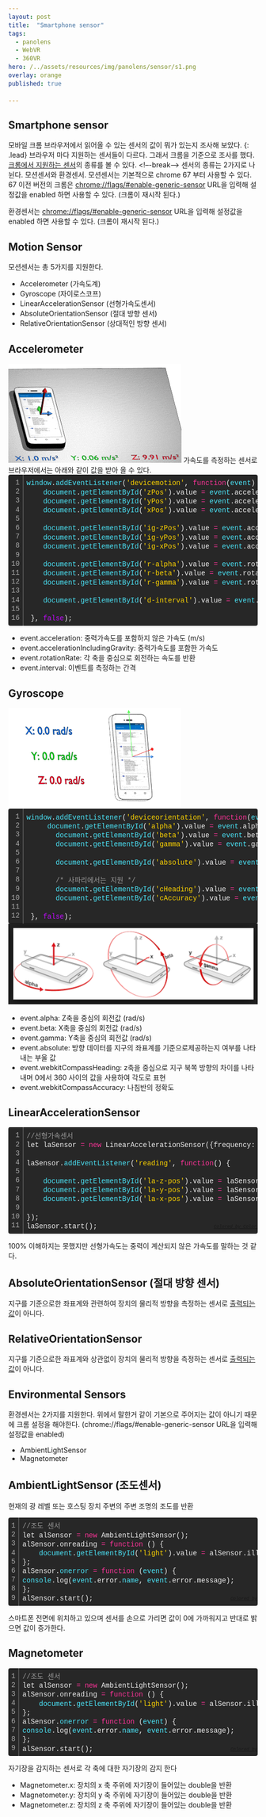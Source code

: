 ```yaml
---
layout: post
title:  "Smartphone sensor"
tags:
  - panolens
  - WebVR
  - 360VR
hero: /../assets/resources/img/panolens/sensor/s1.png
overlay: orange
published: true

---
```

## Smartphone sensor
모바일 크롬 브라우저에서 읽어올 수 있는 센서의 값이 뭐가 있는지 조사해 보았다.
{: .lead}
브라우저 마다 지원하는 센서들이 다르다. 그래서 크롬을 기준으로 조사를 했다. <a href="https://developers.google.com/web/updates/2017/09/sensors-for-the-web">크롬에서 지원하는 센서</a>의 종류를 볼 수 있다. 
<!–-break-–>
센서의 종류는 2가지로 나뉜다. 모션센서와 환경센서. 모션센서는 기본적으로 chrome 67 부터 사용할 수 있다. 67 이전 버전의 크롬은 <a href="chrome://flags/#enable-generic-sensor">chrome://flags/#enable-generic-sensor</a> URL을 입력해 설정값을 enabled 하면 사용할 수 있다. (크롬이 재시작 된다.)

환경센서는 <a href="chrome://flags/#enable-generic-sensor-extra-classes">chrome://flags/#enable-generic-sensor</a> URL을 입력해 설정값을 enabled 하면 사용할 수 있다. (크롬이 재시작 된다.)

## Motion Sensor
모션센서는 총 5가지를 지원한다.
- Accelerometer (가속도계)
- Gyroscope (자이로스코프)
- LinearAccelerationSensor (선형가속도센서)
- AbsoluteOrientationSensor (절대 방향 센서)
- RelativeOrientationSensor (상대적인 방향 센서)

## Accelerometer
<img src='/../assets/resources/img/panolens/sensor/accelerometer.gif' alt='accelerometer'>
가속도를 측정하는 센서로 브라우저에서는 아래와 같이 값을 받아 올 수 있다. 
<div class="colorscripter-code" style="color:#f0f0f0;font-family:Consolas, 'Liberation Mono', Menlo, Courier, monospace !important; position:relative !important;overflow:auto"><table class="colorscripter-code-table" style="margin:0;padding:0;border:none;background-color:#272727;border-radius:4px;" cellspacing="0" cellpadding="0"><tr><td style="padding:6px;border-right:2px solid #4f4f4f"><div style="margin:0;padding:0;word-break:normal;text-align:right;color:#aaa;font-family:Consolas, 'Liberation Mono', Menlo, Courier, monospace !important;line-height:130%"><div style="line-height:130%">1</div><div style="line-height:130%">2</div><div style="line-height:130%">3</div><div style="line-height:130%">4</div><div style="line-height:130%">5</div><div style="line-height:130%">6</div><div style="line-height:130%">7</div><div style="line-height:130%">8</div><div style="line-height:130%">9</div><div style="line-height:130%">10</div><div style="line-height:130%">11</div><div style="line-height:130%">12</div><div style="line-height:130%">13</div><div style="line-height:130%">14</div><div style="line-height:130%">15</div><div style="line-height:130%">16</div></div></td><td style="padding:6px 0;text-align:left"><div style="margin:0;padding:0;color:#f0f0f0;font-family:Consolas, 'Liberation Mono', Menlo, Courier, monospace !important;line-height:130%"><div style="padding:0 6px; white-space:pre; line-height:130%"><span style="color:#4be6fa">window</span>.<span style="color:#4be6fa">addEventListener</span>(<span style="color:#ffd500">'devicemotion'</span>,&nbsp;<span style="color:#ff3399">function</span>(<span style="color:#4be6fa">event</span>)&nbsp;{</div><div style="padding:0 6px; white-space:pre; line-height:130%">&nbsp;&nbsp;&nbsp;&nbsp;<span style="color:#4be6fa">document</span>.<span style="color:#4be6fa">getElementById</span>(<span style="color:#ffd500">'zPos'</span>).value&nbsp;<span style="color:#0086b3"></span><span style="color:#ff3399">=</span>&nbsp;<span style="color:#4be6fa">event</span>.acceleration.z;</div><div style="padding:0 6px; white-space:pre; line-height:130%">&nbsp;&nbsp;&nbsp;&nbsp;<span style="color:#4be6fa">document</span>.<span style="color:#4be6fa">getElementById</span>(<span style="color:#ffd500">'yPos'</span>).value&nbsp;<span style="color:#0086b3"></span><span style="color:#ff3399">=</span>&nbsp;<span style="color:#4be6fa">event</span>.acceleration.y;</div><div style="padding:0 6px; white-space:pre; line-height:130%">&nbsp;&nbsp;&nbsp;&nbsp;<span style="color:#4be6fa">document</span>.<span style="color:#4be6fa">getElementById</span>(<span style="color:#ffd500">'xPos'</span>).value&nbsp;<span style="color:#0086b3"></span><span style="color:#ff3399">=</span>&nbsp;<span style="color:#4be6fa">event</span>.acceleration.x;</div><div style="padding:0 6px; white-space:pre; line-height:130%">&nbsp;&nbsp;&nbsp;&nbsp;</div><div style="padding:0 6px; white-space:pre; line-height:130%">&nbsp;&nbsp;&nbsp;&nbsp;<span style="color:#4be6fa">document</span>.<span style="color:#4be6fa">getElementById</span>(<span style="color:#ffd500">'ig-zPos'</span>).value&nbsp;<span style="color:#0086b3"></span><span style="color:#ff3399">=</span>&nbsp;<span style="color:#4be6fa">event</span>.accelerationIncludingGravity.z;</div><div style="padding:0 6px; white-space:pre; line-height:130%">&nbsp;&nbsp;&nbsp;&nbsp;<span style="color:#4be6fa">document</span>.<span style="color:#4be6fa">getElementById</span>(<span style="color:#ffd500">'ig-yPos'</span>).value&nbsp;<span style="color:#0086b3"></span><span style="color:#ff3399">=</span>&nbsp;<span style="color:#4be6fa">event</span>.accelerationIncludingGravity.y;</div><div style="padding:0 6px; white-space:pre; line-height:130%">&nbsp;&nbsp;&nbsp;&nbsp;<span style="color:#4be6fa">document</span>.<span style="color:#4be6fa">getElementById</span>(<span style="color:#ffd500">'ig-xPos'</span>).value&nbsp;<span style="color:#0086b3"></span><span style="color:#ff3399">=</span>&nbsp;<span style="color:#4be6fa">event</span>.accelerationIncludingGravity.x;</div><div style="padding:0 6px; white-space:pre; line-height:130%">&nbsp;&nbsp;&nbsp;&nbsp;&nbsp;&nbsp;</div><div style="padding:0 6px; white-space:pre; line-height:130%">&nbsp;&nbsp;&nbsp;&nbsp;<span style="color:#4be6fa">document</span>.<span style="color:#4be6fa">getElementById</span>(<span style="color:#ffd500">'r-alpha'</span>).value&nbsp;<span style="color:#0086b3"></span><span style="color:#ff3399">=</span>&nbsp;<span style="color:#4be6fa">event</span>.rotationRate.alpha;</div><div style="padding:0 6px; white-space:pre; line-height:130%">&nbsp;&nbsp;&nbsp;&nbsp;<span style="color:#4be6fa">document</span>.<span style="color:#4be6fa">getElementById</span>(<span style="color:#ffd500">'r-beta'</span>).value&nbsp;<span style="color:#0086b3"></span><span style="color:#ff3399">=</span>&nbsp;<span style="color:#4be6fa">event</span>.rotationRate.beta;</div><div style="padding:0 6px; white-space:pre; line-height:130%">&nbsp;&nbsp;&nbsp;&nbsp;<span style="color:#4be6fa">document</span>.<span style="color:#4be6fa">getElementById</span>(<span style="color:#ffd500">'r-gamma'</span>).value&nbsp;<span style="color:#0086b3"></span><span style="color:#ff3399">=</span>&nbsp;<span style="color:#4be6fa">event</span>.rotationRate.gamma;</div><div style="padding:0 6px; white-space:pre; line-height:130%">&nbsp;&nbsp;&nbsp;&nbsp;</div><div style="padding:0 6px; white-space:pre; line-height:130%">&nbsp;&nbsp;&nbsp;&nbsp;<span style="color:#4be6fa">document</span>.<span style="color:#4be6fa">getElementById</span>(<span style="color:#ffd500">'d-interval'</span>).value&nbsp;<span style="color:#0086b3"></span><span style="color:#ff3399">=</span>&nbsp;<span style="color:#4be6fa">event</span>.interval;</div><div style="padding:0 6px; white-space:pre; line-height:130%">&nbsp;&nbsp;&nbsp;&nbsp;</div><div style="padding:0 6px; white-space:pre; line-height:130%">&nbsp;},&nbsp;<span style="color:#c10aff">false</span>);</div></div><div style="text-align:right;margin-top:-13px;margin-right:5px;font-size:9px;font-style:italic"><a href="http://colorscripter.com/info#e" target="_blank" style="color:#4f4f4ftext-decoration:none">Colored by Color Scripter</a></div></td><td style="vertical-align:bottom;padding:0 2px 4px 0"><a href="http://colorscripter.com/info#e" target="_blank" style="text-decoration:none;color:white"><span style="font-size:9px;word-break:normal;background-color:#4f4f4f;color:white;border-radius:10px;padding:1px">cs</span></a></td></tr></table></div>

- event.acceleration: 중력가속도를 포함하지 않은 가속도 (m/s) 
- event.accelerationIncludingGravity: 중력가속도를 포함한 가속도
- event.rotationRate: 각 축을 중심으로 회전하는 속도를 반환
- event.interval: 이벤트를 측정하는 간격

## Gyroscope
<img src='/../assets/resources/img/panolens/sensor/gyroscope.gif' alt='gyroscope'>
<div class="colorscripter-code" style="color:#f0f0f0;font-family:Consolas, 'Liberation Mono', Menlo, Courier, monospace !important; position:relative !important;overflow:auto"><table class="colorscripter-code-table" style="margin:0;padding:0;border:none;background-color:#272727;border-radius:4px;" cellspacing="0" cellpadding="0"><tr><td style="padding:6px;border-right:2px solid #4f4f4f"><div style="margin:0;padding:0;word-break:normal;text-align:right;color:#aaa;font-family:Consolas, 'Liberation Mono', Menlo, Courier, monospace !important;line-height:130%"><div style="line-height:130%">1</div><div style="line-height:130%">2</div><div style="line-height:130%">3</div><div style="line-height:130%">4</div><div style="line-height:130%">5</div><div style="line-height:130%">6</div><div style="line-height:130%">7</div><div style="line-height:130%">8</div><div style="line-height:130%">9</div><div style="line-height:130%">10</div><div style="line-height:130%">11</div><div style="line-height:130%">12</div></div></td><td style="padding:6px 0;text-align:left"><div style="margin:0;padding:0;color:#f0f0f0;font-family:Consolas, 'Liberation Mono', Menlo, Courier, monospace !important;line-height:130%"><div style="padding:0 6px; white-space:pre; line-height:130%"><span style="color:#4be6fa">window</span>.<span style="color:#4be6fa">addEventListener</span>(<span style="color:#ffd500">'deviceorientation'</span>,&nbsp;<span style="color:#ff3399">function</span>(<span style="color:#4be6fa">event</span>)&nbsp;{</div><div style="padding:0 6px; white-space:pre; line-height:130%">&nbsp;&nbsp;&nbsp;&nbsp;&nbsp;<span style="color:#4be6fa">document</span>.<span style="color:#4be6fa">getElementById</span>(<span style="color:#ffd500">'alpha'</span>).value&nbsp;<span style="color:#0086b3"></span><span style="color:#ff3399">=</span>&nbsp;<span style="color:#4be6fa">event</span>.alpha;</div><div style="padding:0 6px; white-space:pre; line-height:130%">&nbsp;&nbsp;&nbsp;&nbsp;&nbsp;&nbsp;&nbsp;<span style="color:#4be6fa">document</span>.<span style="color:#4be6fa">getElementById</span>(<span style="color:#ffd500">'beta'</span>).value&nbsp;<span style="color:#0086b3"></span><span style="color:#ff3399">=</span>&nbsp;<span style="color:#4be6fa">event</span>.beta;</div><div style="padding:0 6px; white-space:pre; line-height:130%">&nbsp;&nbsp;&nbsp;&nbsp;&nbsp;&nbsp;&nbsp;<span style="color:#4be6fa">document</span>.<span style="color:#4be6fa">getElementById</span>(<span style="color:#ffd500">'gamma'</span>).value&nbsp;<span style="color:#0086b3"></span><span style="color:#ff3399">=</span>&nbsp;<span style="color:#4be6fa">event</span>.gamma;</div><div style="padding:0 6px; white-space:pre; line-height:130%">&nbsp;&nbsp;&nbsp;&nbsp;&nbsp;&nbsp;&nbsp;</div><div style="padding:0 6px; white-space:pre; line-height:130%">&nbsp;&nbsp;&nbsp;&nbsp;&nbsp;&nbsp;&nbsp;<span style="color:#4be6fa">document</span>.<span style="color:#4be6fa">getElementById</span>(<span style="color:#ffd500">'absolute'</span>).value&nbsp;<span style="color:#0086b3"></span><span style="color:#ff3399">=</span>&nbsp;<span style="color:#4be6fa">event</span>.absolute;</div><div style="padding:0 6px; white-space:pre; line-height:130%">&nbsp;&nbsp;&nbsp;&nbsp;&nbsp;&nbsp;&nbsp;</div><div style="padding:0 6px; white-space:pre; line-height:130%">&nbsp;&nbsp;&nbsp;&nbsp;&nbsp;&nbsp;&nbsp;<span style="color:#999999">/*&nbsp;사파리에서는&nbsp;지원&nbsp;*/</span>&nbsp;&nbsp;&nbsp;&nbsp;&nbsp;&nbsp;&nbsp;&nbsp;&nbsp;&nbsp;&nbsp;&nbsp;&nbsp;&nbsp;&nbsp;&nbsp;&nbsp;&nbsp;&nbsp;&nbsp;&nbsp;&nbsp;&nbsp;&nbsp;&nbsp;&nbsp;&nbsp;&nbsp;&nbsp;&nbsp;&nbsp;&nbsp;&nbsp;&nbsp;&nbsp;&nbsp;&nbsp;</div><div style="padding:0 6px; white-space:pre; line-height:130%">&nbsp;&nbsp;&nbsp;&nbsp;&nbsp;&nbsp;&nbsp;<span style="color:#4be6fa">document</span>.<span style="color:#4be6fa">getElementById</span>(<span style="color:#ffd500">'cHeading'</span>).value&nbsp;<span style="color:#0086b3"></span><span style="color:#ff3399">=</span>&nbsp;<span style="color:#4be6fa">event</span>.webkitCompassHeading;</div><div style="padding:0 6px; white-space:pre; line-height:130%">&nbsp;&nbsp;&nbsp;&nbsp;&nbsp;&nbsp;&nbsp;<span style="color:#4be6fa">document</span>.<span style="color:#4be6fa">getElementById</span>(<span style="color:#ffd500">'cAccuracy'</span>).value&nbsp;<span style="color:#0086b3"></span><span style="color:#ff3399">=</span>&nbsp;<span style="color:#4be6fa">event</span>.webkitCompassAccuracy;</div><div style="padding:0 6px; white-space:pre; line-height:130%">&nbsp;&nbsp;&nbsp;&nbsp;&nbsp;&nbsp;&nbsp;</div><div style="padding:0 6px; white-space:pre; line-height:130%">&nbsp;},&nbsp;<span style="color:#c10aff">false</span>);</div></div><div style="text-align:right;margin-top:-13px;margin-right:5px;font-size:9px;font-style:italic"><a href="http://colorscripter.com/info#e" target="_blank" style="color:#4f4f4ftext-decoration:none">Colored by Color Scripter</a></div></td><td style="vertical-align:bottom;padding:0 2px 4px 0"><a href="http://colorscripter.com/info#e" target="_blank" style="text-decoration:none;color:white"><span style="font-size:9px;word-break:normal;background-color:#4f4f4f;color:white;border-radius:10px;padding:1px">cs</span></a></td></tr></table></div>

<img src='/../assets/resources/img/panolens/sensor/s1.png' alt='s1'>

- event.alpha: Z축을 중심의 회전값 (rad/s) 
- event.beta: X축을 중심의 회전값 (rad/s) 
- event.gamma: Y축을 중심의 회전값 (rad/s) 
- event.absolute: 방향 데이터를 지구의 좌표계를 기준으로제공하는지 여부를 나타내는 부울 값
- event.webkitCompassHeading: z축을 중심으로 지구 북쪽 방향의 차이를 나타내며 0에서 360 사이의 값을 사용하여 각도로 표현
- event.webkitCompassAccuracy: 나침반의 정확도

## LinearAccelerationSensor
<div class="colorscripter-code" style="color:#f0f0f0;font-family:Consolas, 'Liberation Mono', Menlo, Courier, monospace !important; position:relative !important;overflow:auto"><table class="colorscripter-code-table" style="margin:0;padding:0;border:none;background-color:#272727;border-radius:4px;" cellspacing="0" cellpadding="0"><tr><td style="padding:6px;border-right:2px solid #4f4f4f"><div style="margin:0;padding:0;word-break:normal;text-align:right;color:#aaa;font-family:Consolas, 'Liberation Mono', Menlo, Courier, monospace !important;line-height:130%"><div style="line-height:130%">1</div><div style="line-height:130%">2</div><div style="line-height:130%">3</div><div style="line-height:130%">4</div><div style="line-height:130%">5</div><div style="line-height:130%">6</div><div style="line-height:130%">7</div><div style="line-height:130%">8</div><div style="line-height:130%">9</div><div style="line-height:130%">10</div><div style="line-height:130%">11</div></div></td><td style="padding:6px 0;text-align:left"><div style="margin:0;padding:0;color:#f0f0f0;font-family:Consolas, 'Liberation Mono', Menlo, Courier, monospace !important;line-height:130%"><div style="padding:0 6px; white-space:pre; line-height:130%"><span style="color:#999999">//선형가속센서</span></div><div style="padding:0 6px; white-space:pre; line-height:130%">let&nbsp;laSensor&nbsp;<span style="color:#0086b3"></span><span style="color:#ff3399">=</span>&nbsp;<span style="color:#ff3399">new</span>&nbsp;LinearAccelerationSensor({frequency:&nbsp;<span style="color:#c10aff">60</span>});</div><div style="padding:0 6px; white-space:pre; line-height:130%">&nbsp;</div><div style="padding:0 6px; white-space:pre; line-height:130%">laSensor.<span style="color:#4be6fa">addEventListener</span>(<span style="color:#ffd500">'reading'</span>,&nbsp;<span style="color:#ff3399">function</span>()&nbsp;{</div><div style="padding:0 6px; white-space:pre; line-height:130%">&nbsp;&nbsp;&nbsp;&nbsp;</div><div style="padding:0 6px; white-space:pre; line-height:130%">&nbsp;&nbsp;&nbsp;&nbsp;<span style="color:#4be6fa">document</span>.<span style="color:#4be6fa">getElementById</span>(<span style="color:#ffd500">'la-z-pos'</span>).value&nbsp;<span style="color:#0086b3"></span><span style="color:#ff3399">=</span>&nbsp;laSensor.z;</div><div style="padding:0 6px; white-space:pre; line-height:130%">&nbsp;&nbsp;&nbsp;&nbsp;<span style="color:#4be6fa">document</span>.<span style="color:#4be6fa">getElementById</span>(<span style="color:#ffd500">'la-y-pos'</span>).value&nbsp;<span style="color:#0086b3"></span><span style="color:#ff3399">=</span>&nbsp;laSensor.y;</div><div style="padding:0 6px; white-space:pre; line-height:130%">&nbsp;&nbsp;&nbsp;&nbsp;<span style="color:#4be6fa">document</span>.<span style="color:#4be6fa">getElementById</span>(<span style="color:#ffd500">'la-x-pos'</span>).value&nbsp;<span style="color:#0086b3"></span><span style="color:#ff3399">=</span>&nbsp;laSensor.x;</div><div style="padding:0 6px; white-space:pre; line-height:130%">&nbsp;</div><div style="padding:0 6px; white-space:pre; line-height:130%">});</div><div style="padding:0 6px; white-space:pre; line-height:130%">laSensor.start();</div></div><div style="text-align:right;margin-top:-13px;margin-right:5px;font-size:9px;font-style:italic"><a href="http://colorscripter.com/info#e" target="_blank" style="color:#4f4f4ftext-decoration:none">Colored by Color Scripter</a></div></td><td style="vertical-align:bottom;padding:0 2px 4px 0"><a href="http://colorscripter.com/info#e" target="_blank" style="text-decoration:none;color:white"><span style="font-size:9px;word-break:normal;background-color:#4f4f4f;color:white;border-radius:10px;padding:1px">cs</span></a></td></tr></table></div>

100% 이해하지는 못했지만 선형가속도는 중력이 계산되지 않은 가속도를 말하는 것 같다.

## AbsoluteOrientationSensor (절대 방향 센서)
지구를 기준으로한 좌표계와 관련하여 장치의 물리적 방향을 측정하는 센서로 <a href="https://developer.mozilla.org/en-US/docs/Web/API/AbsoluteOrientationSensor">출력되는 값</a>이 아니다. 

## RelativeOrientationSensor 
지구를 기준으로한 좌표계와 상관없이 장치의 물리적 방향을 측정하는 센서로
<a href="https://developer.mozilla.org/en-US/docs/Web/API/RelativeOrientationSensor">출력되는 값</a>이 아니다.


## Environmental Sensors
환경센서는 2가지를 지원한다. 위에서 말한거 같이 기본으로 주어지는 값이 아니기 때문에 크롬 설정을 해야한다. (chrome://flags/#enable-generic-sensor URL을 입력해 설정값을 enabled)
- AmbientLightSensor
- Magnetometer

## AmbientLightSensor (조도센서)
현재의 광 레벨 또는 호스팅 장치 주변의 주변 조명의 조도를 반환
<div class="colorscripter-code" style="color:#f0f0f0;font-family:Consolas, 'Liberation Mono', Menlo, Courier, monospace !important; position:relative !important;overflow:auto"><table class="colorscripter-code-table" style="margin:0;padding:0;border:none;background-color:#272727;border-radius:4px;" cellspacing="0" cellpadding="0"><tr><td style="padding:6px;border-right:2px solid #4f4f4f"><div style="margin:0;padding:0;word-break:normal;text-align:right;color:#aaa;font-family:Consolas, 'Liberation Mono', Menlo, Courier, monospace !important;line-height:130%"><div style="line-height:130%">1</div><div style="line-height:130%">2</div><div style="line-height:130%">3</div><div style="line-height:130%">4</div><div style="line-height:130%">5</div><div style="line-height:130%">6</div><div style="line-height:130%">7</div><div style="line-height:130%">8</div><div style="line-height:130%">9</div></div></td><td style="padding:6px 0;text-align:left"><div style="margin:0;padding:0;color:#f0f0f0;font-family:Consolas, 'Liberation Mono', Menlo, Courier, monospace !important;line-height:130%"><div style="padding:0 6px; white-space:pre; line-height:130%"><span style="color:#999999">//조도&nbsp;센서</span></div><div style="padding:0 6px; white-space:pre; line-height:130%">let&nbsp;alSensor&nbsp;<span style="color:#0086b3"></span><span style="color:#ff3399">=</span>&nbsp;<span style="color:#ff3399">new</span>&nbsp;AmbientLightSensor();</div><div style="padding:0 6px; white-space:pre; line-height:130%">alSensor.onreading&nbsp;<span style="color:#0086b3"></span><span style="color:#ff3399">=</span>&nbsp;<span style="color:#ff3399">function</span>&nbsp;()&nbsp;{</div><div style="padding:0 6px; white-space:pre; line-height:130%">&nbsp;&nbsp;&nbsp;&nbsp;<span style="color:#4be6fa">document</span>.<span style="color:#4be6fa">getElementById</span>(<span style="color:#ffd500">'light'</span>).value&nbsp;<span style="color:#0086b3"></span><span style="color:#ff3399">=</span>&nbsp;alSensor.illuminance;</div><div style="padding:0 6px; white-space:pre; line-height:130%">};</div><div style="padding:0 6px; white-space:pre; line-height:130%">alSensor.<span style="color:#4be6fa">onerror</span>&nbsp;<span style="color:#0086b3"></span><span style="color:#ff3399">=</span>&nbsp;<span style="color:#ff3399">function</span>&nbsp;(<span style="color:#4be6fa">event</span>)&nbsp;{</div><div style="padding:0 6px; white-space:pre; line-height:130%"><span style="color:#4be6fa">console</span>.log(<span style="color:#4be6fa">event</span>.error.<span style="color:#4be6fa">name</span>,&nbsp;<span style="color:#4be6fa">event</span>.error.message);</div><div style="padding:0 6px; white-space:pre; line-height:130%">};</div><div style="padding:0 6px; white-space:pre; line-height:130%">alSensor.start();</div></div><div style="text-align:right;margin-top:-13px;margin-right:5px;font-size:9px;font-style:italic"><a href="http://colorscripter.com/info#e" target="_blank" style="color:#4f4f4ftext-decoration:none">Colored by Color Scripter</a></div></td><td style="vertical-align:bottom;padding:0 2px 4px 0"><a href="http://colorscripter.com/info#e" target="_blank" style="text-decoration:none;color:white"><span style="font-size:9px;word-break:normal;background-color:#4f4f4f;color:white;border-radius:10px;padding:1px">cs</span></a></td></tr></table></div>

스마트폰 전면에 위치하고 있으며 센서를 손으로 가리면 값이 0에 가까워지고 반대로 밝으면 값이 증가한다. 

## Magnetometer
<div class="colorscripter-code" style="color:#f0f0f0;font-family:Consolas, 'Liberation Mono', Menlo, Courier, monospace !important; position:relative !important;overflow:auto"><table class="colorscripter-code-table" style="margin:0;padding:0;border:none;background-color:#272727;border-radius:4px;" cellspacing="0" cellpadding="0"><tr><td style="padding:6px;border-right:2px solid #4f4f4f"><div style="margin:0;padding:0;word-break:normal;text-align:right;color:#aaa;font-family:Consolas, 'Liberation Mono', Menlo, Courier, monospace !important;line-height:130%"><div style="line-height:130%">1</div><div style="line-height:130%">2</div><div style="line-height:130%">3</div><div style="line-height:130%">4</div><div style="line-height:130%">5</div><div style="line-height:130%">6</div><div style="line-height:130%">7</div><div style="line-height:130%">8</div><div style="line-height:130%">9</div></div></td><td style="padding:6px 0;text-align:left"><div style="margin:0;padding:0;color:#f0f0f0;font-family:Consolas, 'Liberation Mono', Menlo, Courier, monospace !important;line-height:130%"><div style="padding:0 6px; white-space:pre; line-height:130%"><span style="color:#999999">//조도&nbsp;센서</span></div><div style="padding:0 6px; white-space:pre; line-height:130%">let&nbsp;alSensor&nbsp;<span style="color:#0086b3"></span><span style="color:#ff3399">=</span>&nbsp;<span style="color:#ff3399">new</span>&nbsp;AmbientLightSensor();</div><div style="padding:0 6px; white-space:pre; line-height:130%">alSensor.onreading&nbsp;<span style="color:#0086b3"></span><span style="color:#ff3399">=</span>&nbsp;<span style="color:#ff3399">function</span>&nbsp;()&nbsp;{</div><div style="padding:0 6px; white-space:pre; line-height:130%">&nbsp;&nbsp;&nbsp;&nbsp;<span style="color:#4be6fa">document</span>.<span style="color:#4be6fa">getElementById</span>(<span style="color:#ffd500">'light'</span>).value&nbsp;<span style="color:#0086b3"></span><span style="color:#ff3399">=</span>&nbsp;alSensor.illuminance;</div><div style="padding:0 6px; white-space:pre; line-height:130%">};</div><div style="padding:0 6px; white-space:pre; line-height:130%">alSensor.<span style="color:#4be6fa">onerror</span>&nbsp;<span style="color:#0086b3"></span><span style="color:#ff3399">=</span>&nbsp;<span style="color:#ff3399">function</span>&nbsp;(<span style="color:#4be6fa">event</span>)&nbsp;{</div><div style="padding:0 6px; white-space:pre; line-height:130%"><span style="color:#4be6fa">console</span>.log(<span style="color:#4be6fa">event</span>.error.<span style="color:#4be6fa">name</span>,&nbsp;<span style="color:#4be6fa">event</span>.error.message);</div><div style="padding:0 6px; white-space:pre; line-height:130%">};</div><div style="padding:0 6px; white-space:pre; line-height:130%">alSensor.start();</div></div><div style="text-align:right;margin-top:-13px;margin-right:5px;font-size:9px;font-style:italic"><a href="http://colorscripter.com/info#e" target="_blank" style="color:#4f4f4ftext-decoration:none">Colored by Color Scripter</a></div></td><td style="vertical-align:bottom;padding:0 2px 4px 0"><a href="http://colorscripter.com/info#e" target="_blank" style="text-decoration:none;color:white"><span style="font-size:9px;word-break:normal;background-color:#4f4f4f;color:white;border-radius:10px;padding:1px">cs</span></a></td></tr></table></div>

자기장을 감지하는 센서로 각 축에 대한 자기장의 감지 한다 
- Magnetometer.x: 장치의 x 축 주위에 자기장이 들어있는 double을 반환
- Magnetometer.y: 장치의 y 축 주위에 자기장이 들어있는 double을 반환
- Magnetometer.z: 장치의 z 축 주위에 자기장이 들어있는 double을 반환
